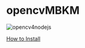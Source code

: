 opencvMBKM
=============

![opencv4nodejs](https://user-images.githubusercontent.com/31125521/37272906-67187fdc-25d8-11e8-9704-40e9e94c1e80.jpg)


[How to Install](https://github.com/justadudewhohacks/opencv4nodejs#how-to-install) 

